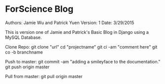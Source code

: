 # ForScience Blog
Authors: Jamie Wu and Patrick Yuen
Version: 1
Date: 3/29/2015

This is version one of Jamie and Patrick's Basic Blog in Django using a MySQL Database.

Clone Repo:
git clone "url"
cd "projectname"
git ci -am "comment here"
git co -b branchname

Push to master:
git commit -am "adding a smileyface to the documentation."
git push origin master

Pull from master:
git pull origin master